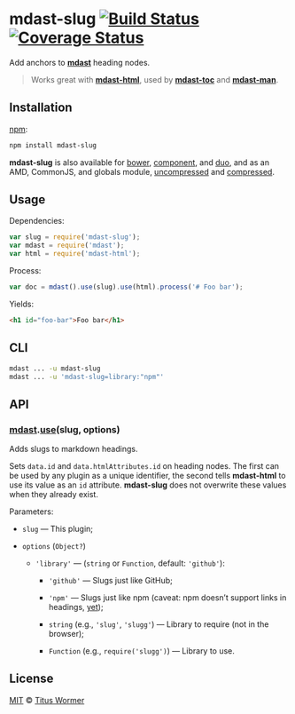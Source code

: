 # mdast-slug [![Build Status](https://img.shields.io/travis/wooorm/mdast-slug.svg)](https://travis-ci.org/wooorm/mdast-slug) [![Coverage Status](https://img.shields.io/codecov/c/github/wooorm/mdast-slug.svg)](https://codecov.io/github/wooorm/mdast-slug)

Add anchors to [**mdast**](https://github.com/wooorm/mdast) heading nodes.

>   Works great with [**mdast-html**](https://github.com/wooorm/mdast-html),
>   used by [**mdast-toc**](https://github.com/wooorm/mdast-toc) and
>   [**mdast-man**](https://github.com/wooorm/mdast-man).

## Installation

[npm](https://docs.npmjs.com/cli/install):

```bash
npm install mdast-slug
```

**mdast-slug** is also available for [bower](http://bower.io/#install-packages),
[component](https://github.com/componentjs/component), and
[duo](http://duojs.org/#getting-started), and as an AMD, CommonJS, and globals
module, [uncompressed](mdast-slug.js) and
[compressed](mdast-slug.min.js).

## Usage

Dependencies:

```javascript
var slug = require('mdast-slug');
var mdast = require('mdast');
var html = require('mdast-html');
```

Process:

```javascript
var doc = mdast().use(slug).use(html).process('# Foo bar');
```

Yields:

```html
<h1 id="foo-bar">Foo bar</h1>
```

## CLI

```bash
mdast ... -u mdast-slug
mdast ... -u 'mdast-slug=library:"npm"'
```

## API

### [mdast](https://github.com/wooorm/mdast#api).[use](https://github.com/wooorm/mdast#mdastuseplugin-options)(slug, options)

Adds slugs to markdown headings.

Sets `data.id` and `data.htmlAttributes.id` on heading nodes. The first can be
used by any plugin as a unique identifier, the second tells **mdast-html** to
use its value as an `id` attribute. **mdast-slug** does not overwrite these
values when they already exist.

Parameters:

*   `slug` — This plugin;

*   `options` (`Object?`)

    *   `'library'` — (`string` or `Function`, default: `'github'`):

        *   `'github'` — Slugs just like GitHub;

        *   `'npm'`
            — Slugs just like npm (caveat: npm doesn’t support links in
            headings, [yet](https://github.com/npm/marky-markdown/pull/38));

        *   `string` (e.g., `'slug'`, `'slugg'`)
            — Library to require (not in the browser);

        *   `Function` (e.g., `require('slugg')`)
            — Library to use.

## License

[MIT](LICENSE) © [Titus Wormer](http://wooorm.com)
